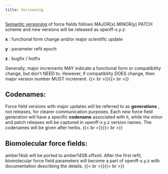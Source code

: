 ```yaml
---
title: Versioning
---
```

[Semantic versioning](https://semver.org/) of force fields follows MAJOR(x).MINOR(y).PATCH scheme and new versions will be released as openff-x.y.z:

**x** : functional form change and/or major scientific update

**y** : parameter refit epoch

**z** : bugfix / hotfix

Generally, major increments MAY indicate a functional form or compatibility change, but don&#39;t NEED to. However, if compatibility DOES change, then major version number MUST increment.
{{< br >}}{{< br >}}
## Codenames:
Force field versions with major updates will be referred to as **generations** , not releases, for clearer communication purposes. Each new force field generation will have a specific **codename** associated with it, while the minor and patch releases will be captured in openff-x.y.z version names. The codenames will be given after herbs.
{{< br >}}{{< br >}}
## Biomolecular force fields:
amber14sb will be ported to amber14SB.offxml. After the first refit, biomolecular force field parameters will become a part of openff-x.y.z with documentation describing the details.
{{< br >}}{{< br >}}
